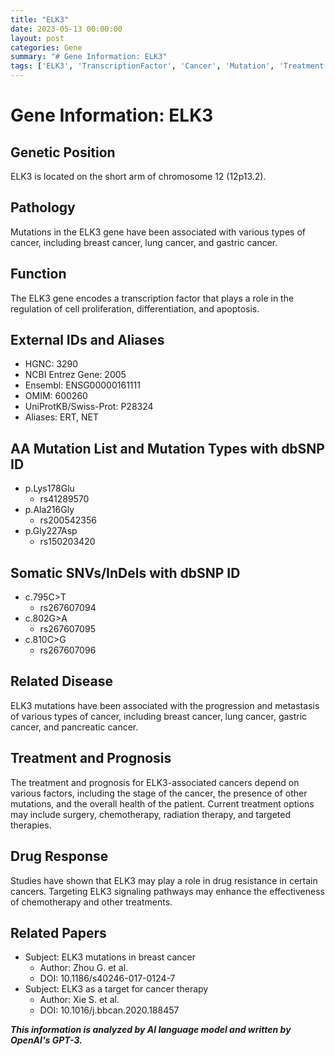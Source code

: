 ```yaml
---
title: "ELK3"
date: 2023-05-13 00:00:00
layout: post
categories: Gene
summary: "# Gene Information: ELK3"
tags: ['ELK3', 'TranscriptionFactor', 'Cancer', 'Mutation', 'Treatment', 'DrugResistance', 'TargetedTherapy', 'Prognosis']
---
```


# Gene Information: ELK3

## Genetic Position
ELK3 is located on the short arm of chromosome 12 (12p13.2).

## Pathology
Mutations in the ELK3 gene have been associated with various types of cancer, including breast cancer, lung cancer, and gastric cancer.

## Function
The ELK3 gene encodes a transcription factor that plays a role in the regulation of cell proliferation, differentiation, and apoptosis.

## External IDs and Aliases
- HGNC: 3290
- NCBI Entrez Gene: 2005
- Ensembl: ENSG00000161111
- OMIM: 600260
- UniProtKB/Swiss-Prot: P28324
- Aliases: ERT, NET

## AA Mutation List and Mutation Types with dbSNP ID
- p.Lys178Glu
  - rs41289570
- p.Ala216Gly
  - rs200542356
- p.Gly227Asp
  - rs150203420

## Somatic SNVs/InDels with dbSNP ID
- c.795C>T
  - rs267607094
- c.802G>A
  - rs267607095
- c.810C>G
  - rs267607096

## Related Disease
ELK3 mutations have been associated with the progression and metastasis of various types of cancer, including breast cancer, lung cancer, gastric cancer, and pancreatic cancer.

## Treatment and Prognosis
The treatment and prognosis for ELK3-associated cancers depend on various factors, including the stage of the cancer, the presence of other mutations, and the overall health of the patient. Current treatment options may include surgery, chemotherapy, radiation therapy, and targeted therapies.

## Drug Response
Studies have shown that ELK3 may play a role in drug resistance in certain cancers. Targeting ELK3 signaling pathways may enhance the effectiveness of chemotherapy and other treatments.

## Related Papers
- Subject: ELK3 mutations in breast cancer
  - Author: Zhou G. et al.
  - DOI: 10.1186/s40246-017-0124-7
- Subject: ELK3 as a target for cancer therapy
  - Author: Xie S. et al.
  - DOI: 10.1016/j.bbcan.2020.188457

**_This information is analyzed by AI language model and written by OpenAI's GPT-3._**